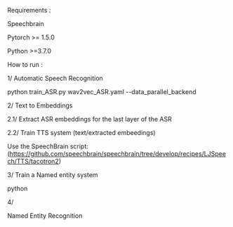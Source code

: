 Requirements :

  Speechbrain

  Pytorch >= 1.5.0

  Python >=3.7.0

How to run :

1/ Automatic Speech Recognition

python train_ASR.py wav2vec_ASR.yaml --data_parallel_backend

2/ Text to Embeddings

2.1/ Extract ASR embeddings for the last layer of the ASR

2.2/ Train TTS system (text/extracted embeedings)

Use the SpeechBrain script: (https://github.com/speechbrain/speechbrain/tree/develop/recipes/LJSpeech/TTS/tacotron2)

3/ Train a Named entity system

python 

4/ 

Named Entity Recognition
